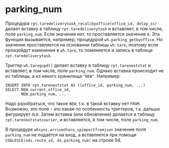 # parking_num

Процедура ```rpt.taredeliverytask_recalcbyoffice(office_id, delay_ss)``` делает вставку в таблицу ```rpt.taredeliverytask``` и вставляет, в том числе, поле ```parking_num```. Если значения нет, то проставляется значение ```0```. Эта функция вызывается, например, процедурой ```wh.parking_getbyoffice```. Но значение проставляется на основании таблицы ```wh.tare```, поэтому если  произойдут изменения в ```wh.tare```, то поменяется и запись в таблице ```rpt.taredeliverytask```.

Триггер ```wh.taregupd()``` делает вставку в таблицу ```rpt.tarenextstat``` и вставляет, в том числе, поле ```parking_num```. Однако вставка происходит не из таблицы, а из некого хранилища ```"NEW"```. Например:
```
INSERT INTO rpt.tarenextstat AS t(office_id, parking_num, ...)
SELECT NEW.current_office_id,
	   NEW.parking_num, ...
```
Надо разобраться, что такое ```NEW```, т.к. в такой вставку нет ```FROM```. Возможно, это поле - это какая-то особенность триггеров, т.к. дальше фигурирует ```OLD```. Затем вставка (или обновление) делается в таблицу ```rpt.tarenextstatcourier```, и вставляется, в том числе, поле ```parking_num```.

В процедуре ```whsync.arrivedtare_spimportfromjson``` значение поля ```parking_num``` не подаётся на вход, а вставляется при помощи
```COALESCE(ods.route_id, ds.parking_num)``` на строке 94.

